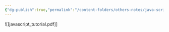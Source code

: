 ```yaml
---
{"dg-publish":true,"permalink":"/content-folders/others-notes/java-script/javascript-tutorial/","title":"javascript_tutorial.pdf"}
---
```



![[javascript_tutorial.pdf]]
